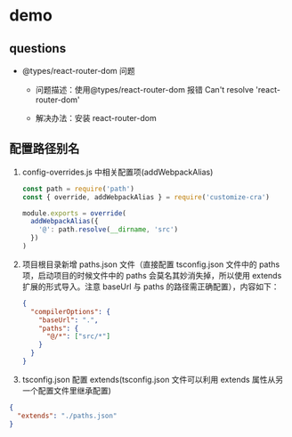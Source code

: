# demo

## questions

- @types/react-router-dom 问题

  - 问题描述：使用@types/react-router-dom 报错 Can't resolve 'react-router-dom'

  - 解决办法：安装 react-router-dom

## 配置路径别名

1. config-overrides.js 中相关配置项(addWebpackAlias)

   ```javascript
   const path = require('path')
   const { override, addWebpackAlias } = require('customize-cra')

   module.exports = override(
     addWebpackAlias({
       '@': path.resolve(__dirname, 'src')
     })
   )
   ```

2. 项目根目录新增 paths.json 文件（直接配置 tsconfig.json 文件中的 paths 项，启动项目的时候文件中的 paths 会莫名其妙消失掉，所以使用 extends 扩展的形式导入。注意 baseUrl 与 paths 的路径需正确配置），内容如下：

   ```json
   {
     "compilerOptions": {
       "baseUrl": ".",
       "paths": {
         "@/*": ["src/*"]
       }
     }
   }
   ```

3. tsconfig.json 配置 extends(tsconfig.json 文件可以利用 extends 属性从另一个配置文件里继承配置)

```json
{
  "extends": "./paths.json"
}
```
